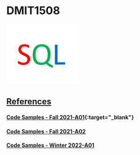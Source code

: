 # DMIT1508
![dmit1508-icon.png](dmit1508-icon.png)

## [References](references/references.md)
#### [Code Samples - Fall 2021-A01](https://github.com/bandit412/dmit1508/blob/main/fall-2021-a01/README.md){:target="_blank"}
#### [Code Samples - Fall 2021-A02](https://github.com/bandit412/dmit1508/blob/main/fall-2021-a02/README.md)
#### [Code Samples - Winter 2022-A01](https://github.com/bandit412/dmit1508/blob/main/winter-2022-a01/README.md)
